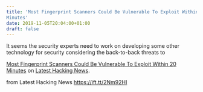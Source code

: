 ```yaml
---
title: 'Most Fingerprint Scanners Could Be Vulnerable To Exploit Within 20
Minutes'
date: 2019-11-05T20:04:00+01:00
draft: false
---
```


It seems the security experts need to work on developing some other technology for security considering the back-to-back threats to

[Most Fingerprint Scanners Could Be Vulnerable To Exploit Within 20 Minutes](https://latesthackingnews.com/2019/11/05/most-fingerprint-scanners-could-be-vulnerable-to-hack-within-20-minutes/) on [Latest Hacking News](https://latesthackingnews.com).

  
  
from Latest Hacking News https://ift.tt/2Nm92HI